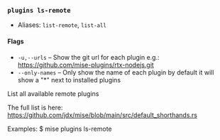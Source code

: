 ### `plugins ls-remote`

* Aliases: `list-remote`, `list-all`

#### Flags

* `-u,--urls` – Show the git url for each plugin e.g.: https://github.com/mise-plugins/rtx-nodejs.git
* `--only-names` – Only show the name of each plugin by default it will show a "*" next to installed plugins

List all available remote plugins

The full list is here: https://github.com/jdx/mise/blob/main/src/default_shorthands.rs

Examples:
  $ mise plugins ls-remote
